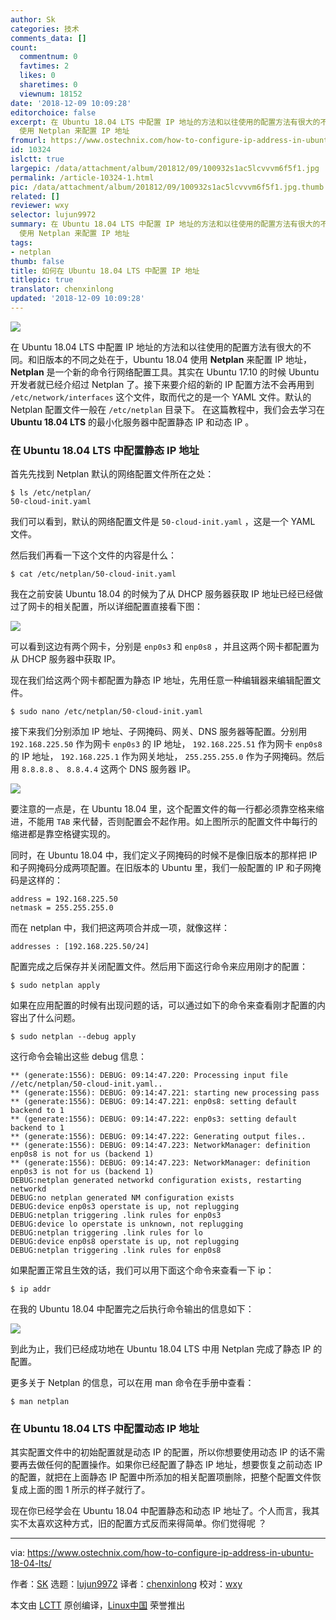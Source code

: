 ```yaml
---
author: Sk
categories: 技术
comments_data: []
count:
  commentnum: 0
  favtimes: 2
  likes: 0
  sharetimes: 0
  viewnum: 18152
date: '2018-12-09 10:09:28'
editorchoice: false
excerpt: 在 Ubuntu 18.04 LTS 中配置 IP 地址的方法和以往使用的配置方法有很大的不同。和旧版本的不同之处在于，Ubuntu 18.04
  使用 Netplan 来配置 IP 地址
fromurl: https://www.ostechnix.com/how-to-configure-ip-address-in-ubuntu-18-04-lts/
id: 10324
islctt: true
largepic: /data/attachment/album/201812/09/100932s1ac5lcvvvm6f5f1.jpg
permalink: /article-10324-1.html
pic: /data/attachment/album/201812/09/100932s1ac5lcvvvm6f5f1.jpg.thumb.jpg
related: []
reviewer: wxy
selector: lujun9972
summary: 在 Ubuntu 18.04 LTS 中配置 IP 地址的方法和以往使用的配置方法有很大的不同。和旧版本的不同之处在于，Ubuntu 18.04
  使用 Netplan 来配置 IP 地址
tags:
- netplan
thumb: false
title: 如何在 Ubuntu 18.04 LTS 中配置 IP 地址
titlepic: true
translator: chenxinlong
updated: '2018-12-09 10:09:28'
---
```


![](/data/attachment/album/201812/09/100932s1ac5lcvvvm6f5f1.jpg)


在 Ubuntu 18.04 LTS 中配置 IP 地址的方法和以往使用的配置方法有很大的不同。和旧版本的不同之处在于，Ubuntu 18.04 使用 **Netplan** 来配置 IP 地址，**Netplan** 是一个新的命令行网络配置工具。其实在 Ubuntu 17.10 的时候 Ubuntu 开发者就已经介绍过 Netplan 了。接下来要介绍的新的 IP 配置方法不会再用到 `/etc/network/interfaces` 这个文件，取而代之的是一个 YAML 文件。默认的 Netplan 配置文件一般在 `/etc/netplan` 目录下。 在这篇教程中，我们会去学习在 **Ubuntu 18.04 LTS** 的最小化服务器中配置静态 IP 和动态 IP 。


### 在 Ubuntu 18.04 LTS 中配置静态 IP 地址


首先先找到 Netplan 默认的网络配置文件所在之处：



```
$ ls /etc/netplan/
50-cloud-init.yaml
```

我们可以看到，默认的网络配置文件是 `50-cloud-init.yaml` ，这是一个 YAML 文件。


然后我们再看一下这个文件的内容是什么：



```
$ cat /etc/netplan/50-cloud-init.yaml
```

我在之前安装 Ubuntu 18.04 的时候为了从 DHCP 服务器获取 IP 地址已经已经做过了网卡的相关配置，所以详细配置直接看下图：


![](/data/attachment/album/201812/09/100932lxoff3pq4cg4siiu.png)


可以看到这边有两个网卡，分别是 `enp0s3` 和 `enp0s8` ，并且这两个网卡都配置为从 DHCP 服务器中获取 IP。


现在我们给这两个网卡都配置为静态 IP 地址，先用任意一种编辑器来编辑配置文件。



```
$ sudo nano /etc/netplan/50-cloud-init.yaml
```

接下来我们分别添加 IP 地址、子网掩码、网关、DNS 服务器等配置。分别用 `192.168.225.50` 作为网卡 `enp0s3` 的 IP 地址， `192.168.225.51` 作为网卡 `enp0s8` 的 IP 地址， `192.168.225.1` 作为网关地址， `255.255.255.0` 作为子网掩码。然后用 `8.8.8.8` 、 `8.8.4.4` 这两个 DNS 服务器 IP。


![](/data/attachment/album/201812/09/100933hgugugql5xww50wr.png)


要注意的一点是，在 Ubuntu 18.04 里，这个配置文件的每一行都必须靠空格来缩进，不能用 `TAB` 来代替，否则配置会不起作用。如上图所示的配置文件中每行的缩进都是靠空格键实现的。


同时，在 Ubuntu 18.04 中，我们定义子网掩码的时候不是像旧版本的那样把 IP 和子网掩码分成两项配置。在旧版本的 Ubuntu 里，我们一般配置的 IP 和子网掩码是这样的：



```
address = 192.168.225.50
netmask = 255.255.255.0
```

而在 netplan 中，我们把这两项合并成一项，就像这样：



```
addresses : [192.168.225.50/24]
```

配置完成之后保存并关闭配置文件。然后用下面这行命令来应用刚才的配置：



```
$ sudo netplan apply
```

如果在应用配置的时候有出现问题的话，可以通过如下的命令来查看刚才配置的内容出了什么问题。



```
$ sudo netplan --debug apply
```

这行命令会输出这些 debug 信息：



```
** (generate:1556): DEBUG: 09:14:47.220: Processing input file //etc/netplan/50-cloud-init.yaml..
** (generate:1556): DEBUG: 09:14:47.221: starting new processing pass
** (generate:1556): DEBUG: 09:14:47.221: enp0s8: setting default backend to 1
** (generate:1556): DEBUG: 09:14:47.222: enp0s3: setting default backend to 1
** (generate:1556): DEBUG: 09:14:47.222: Generating output files..
** (generate:1556): DEBUG: 09:14:47.223: NetworkManager: definition enp0s8 is not for us (backend 1)
** (generate:1556): DEBUG: 09:14:47.223: NetworkManager: definition enp0s3 is not for us (backend 1)
DEBUG:netplan generated networkd configuration exists, restarting networkd
DEBUG:no netplan generated NM configuration exists
DEBUG:device enp0s3 operstate is up, not replugging
DEBUG:netplan triggering .link rules for enp0s3
DEBUG:device lo operstate is unknown, not replugging
DEBUG:netplan triggering .link rules for lo
DEBUG:device enp0s8 operstate is up, not replugging
DEBUG:netplan triggering .link rules for enp0s8
```

如果配置正常且生效的话，我们可以用下面这个命令来查看一下 ip：



```
$ ip addr
```

在我的 Ubuntu 18.04 中配置完之后执行命令输出的信息如下：


![](/data/attachment/album/201812/09/100934op23ymnn3wapzbxp.png)


到此为止，我们已经成功地在 Ubuntu 18.04 LTS 中用 Netplan 完成了静态 IP 的配置。


更多关于 Netplan 的信息，可以在用 man 命令在手册中查看：



```
$ man netplan
```

### 在 Ubuntu 18.04 LTS 中配置动态 IP 地址


其实配置文件中的初始配置就是动态 IP 的配置，所以你想要使用动态 IP 的话不需要再去做任何的配置操作。如果你已经配置了静态 IP 地址，想要恢复之前动态 IP 的配置，就把在上面静态 IP 配置中所添加的相关配置项删除，把整个配置文件恢复成上面的图 1 所示的样子就行了。


现在你已经学会在 Ubuntu 18.04 中配置静态和动态 IP 地址了。个人而言，我其实不太喜欢这种方式，旧的配置方式反而来得简单。你们觉得呢 ？




---


via: <https://www.ostechnix.com/how-to-configure-ip-address-in-ubuntu-18-04-lts/>


作者：[SK](https://www.ostechnix.com/author/sk/) 选题：[lujun9972](https://github.com/lujun9972) 译者：[chenxinlong](https://github.com/chenxinlong) 校对：[wxy](https://github.com/wxy)


本文由 [LCTT](https://github.com/LCTT/TranslateProject) 原创编译，[Linux中国](https://linux.cn/) 荣誉推出
